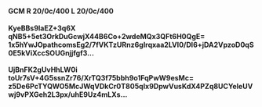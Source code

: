 #### GCM R 20/0c/400 L 20/0c/400
**KyeBBs9laEZ+3q6X**<br/>**qNB5+5et3OrkDuGcwjX44B6Co+2wdeMQx3QFt6H0QgE=**<br/>**1x5hYwJOpathcomsEg2/7fVKTzURnz6gIrqxaa2LVI0/Dl6+jDA2VpzoD0qS0E5kViXccSOUGnjjfgf3...**<br/><br/>
**UjBnFK2gUvHhLW0i**<br/>**toUr7sV+4G5ssnZr76/XrTQ3f75bbh9o1FqPwW9esMc=**<br/>**z5De6PcTYQWO5McJWqVDkCr0T805qIx9DpwVusKdX4PZq8UCYeleUVwj9vPXGeh2L3px/uhE9Uz4mLXs...**